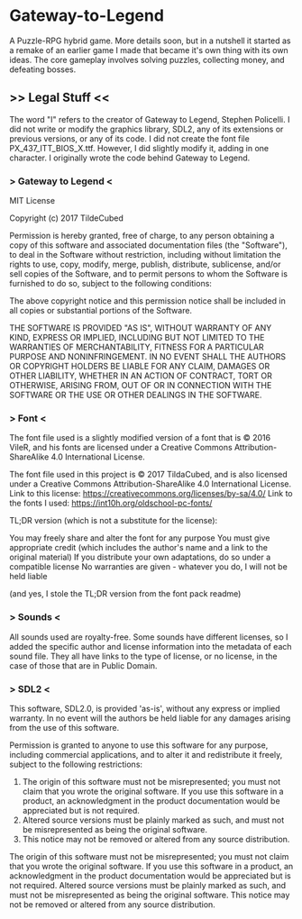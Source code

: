 # Gateway-to-Legend
A Puzzle-RPG hybrid game. More details soon, but in a nutshell it started as a remake of an earlier game I made
that became it's own thing with its own ideas. The core gameplay involves solving puzzles, collecting money, and defeating bosses.

## >> Legal Stuff <<

The word "I" refers to the creator of Gateway to Legend, Stephen Policelli.
I did not write or modify the graphics library, SDL2, any of its extensions or previous versions, or any
of its code.
I did not create the font file PX_437_ITT_BIOS_X.ttf. However, I did slightly modify it, adding in one
character.
I originally wrote the code behind Gateway to Legend.

### > Gateway to Legend <
MIT License

Copyright (c) 2017 TildeCubed

Permission is hereby granted, free of charge, to any person obtaining a copy
of this software and associated documentation files (the "Software"), to deal
in the Software without restriction, including without limitation the rights
to use, copy, modify, merge, publish, distribute, sublicense, and/or sell
copies of the Software, and to permit persons to whom the Software is
furnished to do so, subject to the following conditions:

The above copyright notice and this permission notice shall be included in all
copies or substantial portions of the Software.

THE SOFTWARE IS PROVIDED "AS IS", WITHOUT WARRANTY OF ANY KIND, EXPRESS OR
IMPLIED, INCLUDING BUT NOT LIMITED TO THE WARRANTIES OF MERCHANTABILITY,
FITNESS FOR A PARTICULAR PURPOSE AND NONINFRINGEMENT. IN NO EVENT SHALL THE
AUTHORS OR COPYRIGHT HOLDERS BE LIABLE FOR ANY CLAIM, DAMAGES OR OTHER
LIABILITY, WHETHER IN AN ACTION OF CONTRACT, TORT OR OTHERWISE, ARISING FROM,
OUT OF OR IN CONNECTION WITH THE SOFTWARE OR THE USE OR OTHER DEALINGS IN THE
SOFTWARE.

### > Font <
The font file used is a slightly modified version of a font that is © 2016 VileR,
and his fonts are licensed under a Creative Commons Attribution-ShareAlike 4.0 International License.

The font file used in this project is © 2017 TildaCubed,
and is also licensed under a Creative Commons Attribution-ShareAlike 4.0 International License.
Link to this license: https://creativecommons.org/licenses/by-sa/4.0/
Link to the fonts I used: https://int10h.org/oldschool-pc-fonts/

TL;DR version (which is not a substitute for the license):

You may freely share and alter the font for any purpose
You must give appropriate credit (which includes the author's name and a link to the original material)
If you distribute your own adaptations, do so under a compatible license
No warranties are given - whatever you do, I will not be held liable

(and yes, I stole the TL;DR version from the font pack readme)

### > Sounds <
All sounds used are royalty-free. Some sounds have different licenses, so I added the specific author and
license information into the metadata of each sound file. They all have links to the type of license, or
no license, in the case of those that are in Public Domain.

### > SDL2 <
This software, SDL2.0, is provided 'as-is', without any express or implied warranty. In no event will the
authors be held liable for any damages arising from the use of this software.

Permission is granted to anyone to use this software for any purpose, including commercial applications,
and to alter it and redistribute it freely, subject to the following restrictions:

1. The origin of this software must not be misrepresented; you must not claim that you wrote the original software. If you use this software in a product, an acknowledgment in the product documentation would be appreciated but is not required.
2. Altered source versions must be plainly marked as such, and must not be misrepresented as being the original software.
3. This notice may not be removed or altered from any source distribution.

The origin of this software must not be misrepresented; you must not claim that you wrote the original
software. If you use this software in a product, an acknowledgment in the product documentation would be
appreciated but is not required.
Altered source versions must be plainly marked as such, and must not be misrepresented as being the
original software.
This notice may not be removed or altered from any source distribution.
